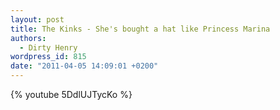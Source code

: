 ```yaml
---
layout: post
title: The Kinks - She's bought a hat like Princess Marina
authors:
  - Dirty Henry
wordpress_id: 815
date: "2011-04-05 14:09:01 +0200"
---
```


{% youtube 5DdlUJTycKo %}
